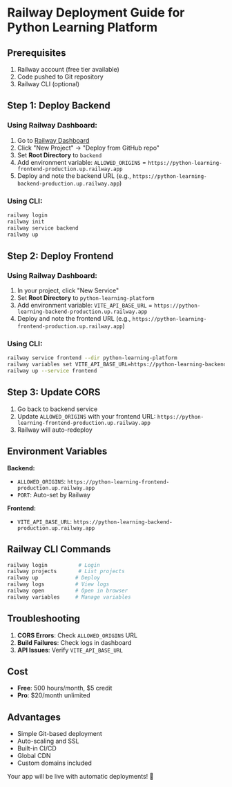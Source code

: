 # Railway Deployment Guide for Python Learning Platform

## Prerequisites
1. Railway account (free tier available)
2. Code pushed to Git repository
3. Railway CLI (optional)

## Step 1: Deploy Backend

### Using Railway Dashboard:
1. Go to [Railway Dashboard](https://railway.app/dashboard)
2. Click "New Project" → "Deploy from GitHub repo"
3. Set **Root Directory** to `backend`
4. Add environment variable: `ALLOWED_ORIGINS` = `https://python-learning-frontend-production.up.railway.app`
5. Deploy and note the backend URL (e.g., `https://python-learning-backend-production.up.railway.app`)

### Using CLI:
```bash
railway login
railway init
railway service backend
railway up
```

## Step 2: Deploy Frontend

### Using Railway Dashboard:
1. In your project, click "New Service"
2. Set **Root Directory** to `python-learning-platform`
3. Add environment variable: `VITE_API_BASE_URL` = `https://python-learning-backend-production.up.railway.app`
4. Deploy and note the frontend URL (e.g., `https://python-learning-frontend-production.up.railway.app`)

### Using CLI:
```bash
railway service frontend --dir python-learning-platform
railway variables set VITE_API_BASE_URL=https://python-learning-backend-production.up.railway.app
railway up --service frontend
```

## Step 3: Update CORS
1. Go back to backend service
2. Update `ALLOWED_ORIGINS` with your frontend URL: `https://python-learning-frontend-production.up.railway.app`
3. Railway will auto-redeploy

## Environment Variables

**Backend:**
- `ALLOWED_ORIGINS`: `https://python-learning-frontend-production.up.railway.app`
- `PORT`: Auto-set by Railway

**Frontend:**
- `VITE_API_BASE_URL`: `https://python-learning-backend-production.up.railway.app`

## Railway CLI Commands
```bash
railway login          # Login
railway projects       # List projects
railway up            # Deploy
railway logs          # View logs
railway open          # Open in browser
railway variables     # Manage variables
```

## Troubleshooting
1. **CORS Errors**: Check `ALLOWED_ORIGINS` URL
2. **Build Failures**: Check logs in dashboard
3. **API Issues**: Verify `VITE_API_BASE_URL`

## Cost
- **Free**: 500 hours/month, $5 credit
- **Pro**: $20/month unlimited

## Advantages
- Simple Git-based deployment
- Auto-scaling and SSL
- Built-in CI/CD
- Global CDN
- Custom domains included

Your app will be live with automatic deployments! 🚀 